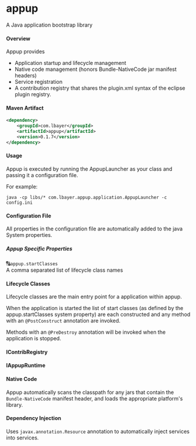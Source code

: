 # appup
A Java application bootstrap library

#### Overview
Appup provides

- Application startup and lifecycle management
- Native code management (honors Bundle-NativeCode jar manifest headers)
- Service registration
- A contribution registry that shares the plugin.xml syntax of the eclipse plugin registry.

#### Maven Artifact
```xml
<dependency>
    <groupId>com.lbayer</groupId>
    <artifactId>appup</artifactId>
    <version>0.1.7</version>
</dependency>
```

#### Usage

Appup is executed by running the AppupLauncher as your class and passing it a configuration file.

For example:
```
java -cp libs/* com.lbayer.appup.application.AppupLauncher -c config.ini
```

#### Configuration File

All properties in the configuration file are automatically added to the java System properties.

##### Appup Specific Properties

&#128288;``appup.startClasses``<br/>
A comma separated list of lifecycle class names
 
#### Lifecycle Classes
Lifecycle classes are the main entry point for a application within appup.

When the application is started the list of start classes (as defined by 
the appup.startClasses system property) are each constructed and any method 
with an ``@PostConstruct`` annotation are invoked.

Methods with an ``@PreDestroy`` annotation will be invoked when the application is stopped.

#### IContribRegistry

#### IAppupRuntime

#### Native Code

Appup automatically scans the classpath for any jars that contain the ``Bundle-NativeCode``
manifest header, and loads the appropriate platform's library.

#### Dependency Injection

Uses ``javax.annotation.Resource`` annotation to automatically inject services into services.
